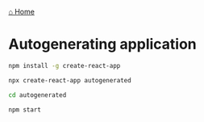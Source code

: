 [⌂ Home](README.md)

# Autogenerating application

```bash
npm install -g create-react-app
```

```bash
npx create-react-app autogenerated
```

```bash
cd autogenerated
```

```bash
npm start
```
